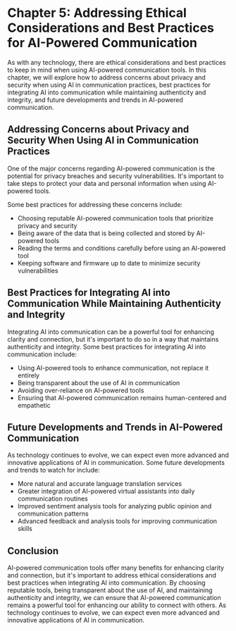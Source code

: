 Chapter 5: Addressing Ethical Considerations and Best Practices for AI-Powered Communication
============================================================================================

As with any technology, there are ethical considerations and best practices to keep in mind when using AI-powered communication tools. In this chapter, we will explore how to address concerns about privacy and security when using AI in communication practices, best practices for integrating AI into communication while maintaining authenticity and integrity, and future developments and trends in AI-powered communication.

Addressing Concerns about Privacy and Security When Using AI in Communication Practices
---------------------------------------------------------------------------------------

One of the major concerns regarding AI-powered communication is the potential for privacy breaches and security vulnerabilities. It's important to take steps to protect your data and personal information when using AI-powered tools.

Some best practices for addressing these concerns include:

* Choosing reputable AI-powered communication tools that prioritize privacy and security
* Being aware of the data that is being collected and stored by AI-powered tools
* Reading the terms and conditions carefully before using an AI-powered tool
* Keeping software and firmware up to date to minimize security vulnerabilities

Best Practices for Integrating AI into Communication While Maintaining Authenticity and Integrity
-------------------------------------------------------------------------------------------------

Integrating AI into communication can be a powerful tool for enhancing clarity and connection, but it's important to do so in a way that maintains authenticity and integrity. Some best practices for integrating AI into communication include:

* Using AI-powered tools to enhance communication, not replace it entirely
* Being transparent about the use of AI in communication
* Avoiding over-reliance on AI-powered tools
* Ensuring that AI-powered communication remains human-centered and empathetic

Future Developments and Trends in AI-Powered Communication
----------------------------------------------------------

As technology continues to evolve, we can expect even more advanced and innovative applications of AI in communication. Some future developments and trends to watch for include:

* More natural and accurate language translation services
* Greater integration of AI-powered virtual assistants into daily communication routines
* Improved sentiment analysis tools for analyzing public opinion and communication patterns
* Advanced feedback and analysis tools for improving communication skills

Conclusion
----------

AI-powered communication tools offer many benefits for enhancing clarity and connection, but it's important to address ethical considerations and best practices when integrating AI into communication. By choosing reputable tools, being transparent about the use of AI, and maintaining authenticity and integrity, we can ensure that AI-powered communication remains a powerful tool for enhancing our ability to connect with others. As technology continues to evolve, we can expect even more advanced and innovative applications of AI in communication.
